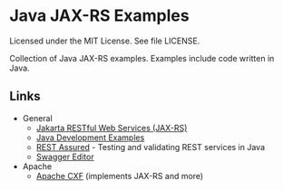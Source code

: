 # Java JAX-RS Examples

Licensed under the MIT License. See file LICENSE.

Collection of Java JAX-RS examples. Examples include code written in Java.

## Links

* General
    * [Jakarta RESTful Web Services (JAX-RS)](https://projects.eclipse.org/projects/ee4j.jaxrs)
    * [Java Development Examples](https://github.com/mneiferbag/java-examples)
    * [REST Assured](http://rest-assured.io/ "REST Assured") - Testing and validating REST services in Java
    * [Swagger Editor](http://editor.swagger.io/)
* Apache
    * [Apache CXF](https://cxf.apache.org/) (implements JAX-RS and more)
